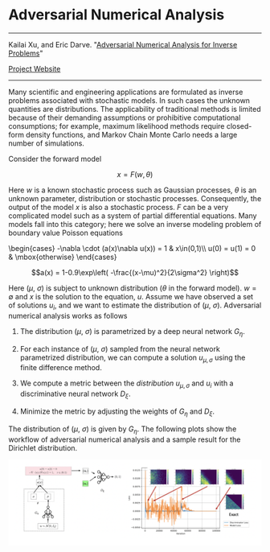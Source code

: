 # Adversarial Numerical Analysis

---

Kailai Xu, and Eric Darve. "[Adversarial Numerical Analysis for Inverse Problems](https://arxiv.org/abs/1910.06936)"

[Project Website](https://github.com/kailaix/GAN)

---

Many scientific and engineering applications are formulated as inverse problems associated with stochastic models. In such cases the unknown quantities are distributions. The applicability of traditional methods is limited because of their demanding assumptions or prohibitive computational consumptions; for example, maximum likelihood methods require closed-form density functions, and Markov Chain Monte Carlo needs a large number of simulations. 

Consider the forward model

```math
x = F(w, \theta)
```

Here $w$ is a known stochastic process such as Gaussian processes, $\theta$ is an unknown parameter, distribution or stochastic processes. Consequently, the output of the model $x$ is also a stochastic process. $F$ can be a very complicated model such as a system of partial differential equations. Many models fall into this category; here  we solve an inverse modeling problem of boundary value Poisson equations

\begin{cases}
    -\nabla \cdot (a(x)\nabla u(x)) = 1 & x\in(0,1)\\\\
    u(0) = u(1) = 0 & \mbox{otherwise}
\end{cases}

```math
a(x) = 1-0.9\exp\left( -\frac{(x-\mu)^2}{2\sigma^2} \right)
```

Here ($\mu$, $\sigma$) is subject to unknown distribution ($\theta$ in the forward model). $w=\emptyset$ and $x$ is the solution to the equation, $u$. Assume we have observed a set of solutions $u_i$, and we want to estimate the distribution of ($\mu$, $\sigma$). Adversarial numerical analysis works as follows

1. The distribution ($\mu$, $\sigma$) is parametrized by a deep neural network $G_{\eta}$.

2. For each instance of ($\mu$, $\sigma$) sampled from the neural network parametrized distribution, we can compute a solution $u_{\mu, \sigma}$ using the finite difference method. 

3. We compute a metric between the *distribution* $u_{\mu, \sigma}$ and $u_i$ with a discriminative neural network $D_{\xi}$.

4. Minimize the metric by adjusting the weights of $G_{\eta}$ and $D_{\xi}$. 

The distribution of ($\mu$, $\sigma$) is given by $G_{\eta}$. The following plots show the workflow of adversarial numerical analysis and a sample result for the Dirichlet distribution. 

![](./assets/ana.png)

